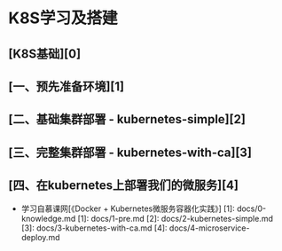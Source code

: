 # K8S学习及搭建
  
## [K8S基础][0]
## [一、预先准备环境][1]
## [二、基础集群部署 - kubernetes-simple][2]
## [三、完整集群部署 - kubernetes-with-ca][3]
## [四、在kubernetes上部署我们的微服务][4]






* 学习自慕课网[《Docker + Kubernetes微服务容器化实践》]
  [1]: docs/0-knowledge.md
  [1]: docs/1-pre.md
  [2]: docs/2-kubernetes-simple.md
  [3]: docs/3-kubernetes-with-ca.md
  [4]: docs/4-microservice-deploy.md
